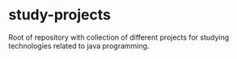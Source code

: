 # study-projects
Root of repository with collection of different projects for studying
technologies related to java programming.
